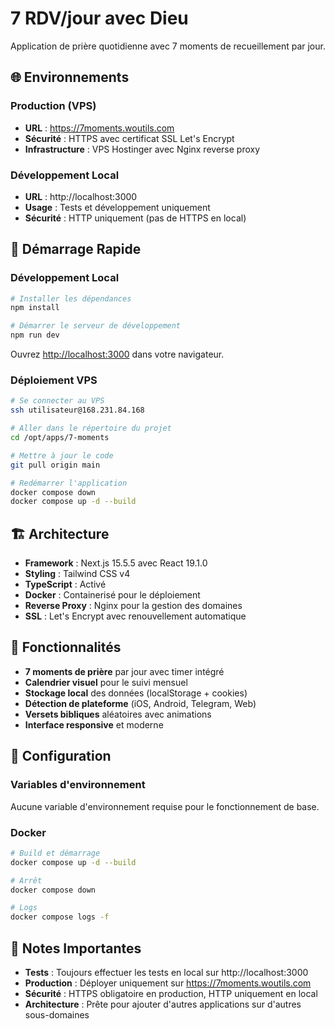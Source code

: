 # 7 RDV/jour avec Dieu

Application de prière quotidienne avec 7 moments de recueillement par jour.

## 🌐 Environnements

### Production (VPS)
- **URL** : https://7moments.woutils.com
- **Sécurité** : HTTPS avec certificat SSL Let's Encrypt
- **Infrastructure** : VPS Hostinger avec Nginx reverse proxy

### Développement Local
- **URL** : http://localhost:3000
- **Usage** : Tests et développement uniquement
- **Sécurité** : HTTP uniquement (pas de HTTPS en local)

## 🚀 Démarrage Rapide

### Développement Local
```bash
# Installer les dépendances
npm install

# Démarrer le serveur de développement
npm run dev
```

Ouvrez [http://localhost:3000](http://localhost:3000) dans votre navigateur.

### Déploiement VPS
```bash
# Se connecter au VPS
ssh utilisateur@168.231.84.168

# Aller dans le répertoire du projet
cd /opt/apps/7-moments

# Mettre à jour le code
git pull origin main

# Redémarrer l'application
docker compose down
docker compose up -d --build
```

## 🏗️ Architecture

- **Framework** : Next.js 15.5.5 avec React 19.1.0
- **Styling** : Tailwind CSS v4
- **TypeScript** : Activé
- **Docker** : Containerisé pour le déploiement
- **Reverse Proxy** : Nginx pour la gestion des domaines
- **SSL** : Let's Encrypt avec renouvellement automatique

## 📱 Fonctionnalités

- **7 moments de prière** par jour avec timer intégré
- **Calendrier visuel** pour le suivi mensuel
- **Stockage local** des données (localStorage + cookies)
- **Détection de plateforme** (iOS, Android, Telegram, Web)
- **Versets bibliques** aléatoires avec animations
- **Interface responsive** et moderne

## 🔧 Configuration

### Variables d'environnement
Aucune variable d'environnement requise pour le fonctionnement de base.

### Docker
```bash
# Build et démarrage
docker compose up -d --build

# Arrêt
docker compose down

# Logs
docker compose logs -f
```

## 📝 Notes Importantes

- **Tests** : Toujours effectuer les tests en local sur http://localhost:3000
- **Production** : Déployer uniquement sur https://7moments.woutils.com
- **Sécurité** : HTTPS obligatoire en production, HTTP uniquement en local
- **Architecture** : Prête pour ajouter d'autres applications sur d'autres sous-domaines
